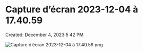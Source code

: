# Capture d’écran 2023-12-04 à 17.40.59

Created: December 4, 2023 5:42 PM

![Capture d’écran 2023-12-04 à 17.40.59.png](Capture%20d%E2%80%99e%CC%81cran%202023-12-04%20a%CC%80%2017%2040%2059%202307a107b14b4211b01c71087aa3d7cf/Capture_decran_2023-12-04_a_17.40.59.png)